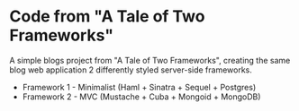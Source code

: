 Code from "A Tale of Two Frameworks"
=====

A simple blogs project from "A Tale of Two Frameworks", creating the same blog web application 2 differently styled server-side frameworks.

* Framework 1 - Minimalist (Haml + Sinatra + Sequel + Postgres)
* Framework 2 - MVC (Mustache + Cuba + Mongoid + MongoDB)

